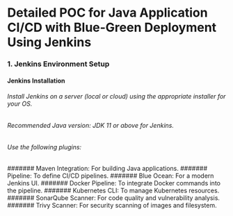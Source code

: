 # Detailed POC for Java Application CI/CD with Blue-Green Deployment Using Jenkins

### 1. Jenkins Environment Setup
#### Jenkins Installation
###### Install Jenkins on a server (local or cloud) using the appropriate installer for your OS.
###### Recommended Java version: JDK 11 or above for Jenkins.
###### Use the following plugins:
####### Maven Integration: For building Java applications.
####### Pipeline: To define CI/CD pipelines.
####### Blue Ocean: For a modern Jenkins UI.
####### Docker Pipeline: To integrate Docker commands into the pipeline.
####### Kubernetes CLI: To manage Kubernetes resources.
####### SonarQube Scanner: For code quality and vulnerability analysis.
####### Trivy Scanner: For security scanning of images and filesystem.
